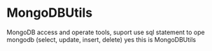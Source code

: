 # MongoDBUtils
MongoDB  access and operate tools, suport use sql statement to ope mongodb (select, update, insert, delete)
yes this is MongoDBUtils
